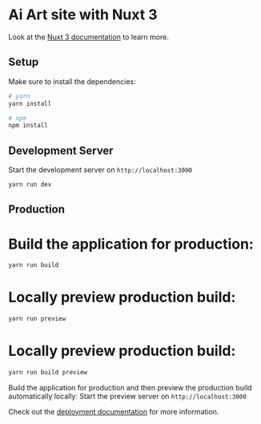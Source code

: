 # Ai Art site with Nuxt 3

Look at the [Nuxt 3 documentation](https://nuxt.com/docs/getting-started/introduction) to learn more.

## Setup

Make sure to install the dependencies:

```bash
# yarn
yarn install

# npm
npm install

```

## Development Server

Start the development server on `http://localhost:3000`

```bash
yarn run dev
```

## Production

# Build the application for production:

```bash
yarn run build
```

# Locally preview production build:

```bash
yarn run preview
```

# Locally preview production build:

```bash
yarn run build preview
```
Build the application for production and then preview the production build automatically locally:
Start the preview server on `http://localhost:3000`


Check out the [deployment documentation](https://nuxt.com/docs/getting-started/deployment) for more information.
